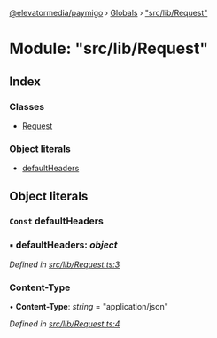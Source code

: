 [@elevatormedia/paymigo](../README.md) › [Globals](../globals.md) › ["src/lib/Request"](_src_lib_request_.md)

# Module: "src/lib/Request"

## Index

### Classes

-   [Request](../classes/_src_lib_request_.request.md)

### Object literals

-   [defaultHeaders](_src_lib_request_.md#const-defaultheaders)

## Object literals

### `Const` defaultHeaders

### ▪ **defaultHeaders**: _object_

_Defined in [src/lib/Request.ts:3](https://github.com/ELEVATORmedia/paymigo/blob/a9a7ad7/src/lib/Request.ts#L3)_

### Content-Type

• **Content-Type**: _string_ = "application/json"

_Defined in [src/lib/Request.ts:4](https://github.com/ELEVATORmedia/paymigo/blob/a9a7ad7/src/lib/Request.ts#L4)_
